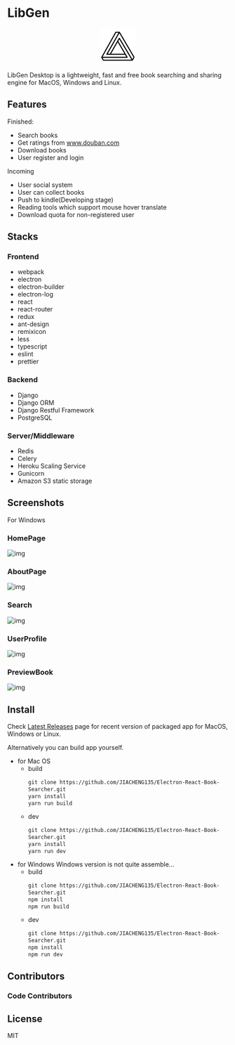 # LibGen

<div align="center">

  <img width='80px;' height="80px;" src='https://github.com/JIACHENG135/Electron-React-Book-Searcher/blob/master/assets/app-icon/app-icon%40128.png'>
  
</div>

LibGen Desktop is a lightweight, fast and free book searching and sharing engine for MacOS, Windows and Linux.

## Features

Finished:

- Search books
- Get ratings from www.douban.com
- Download books
- User register and login

Incoming
- User social system
- User can collect books
- Push to kindle(Developing stage)
- Reading tools which support mouse hover translate
- Download quota for non-registered user

## Stacks
### Frontend
- webpack
- electron
- electron-builder
- electron-log
- react
- react-router
- redux
- ant-design
- remixicon
- less
- typescript
- eslint
- prettier
### Backend
- Django
- Django ORM
- Django Restful Framework
- PostgreSQL
### Server/Middleware
- Redis
- Celery
- Heroku Scaling Service
- Gunicorn
- Amazon S3 static storage

## Screenshots
For Windows
### HomePage
![img](https://github.com/JIACHENG135/Electron-React-Book-Searcher/blob/master/assets/demo-jpg/2020-06-01%20-%20Home%20Page.jpg)
### AboutPage
![img](https://github.com/JIACHENG135/Electron-React-Book-Searcher/blob/master/assets/demo-jpg/2020-06-01%20-%20About.jpg)
### Search
![img](https://github.com/JIACHENG135/Electron-React-Book-Searcher/blob/master/assets/demo-jpg/2020-06-01%20-%20Search%20.jpg)
### UserProfile
![img](https://github.com/JIACHENG135/Electron-React-Book-Searcher/blob/master/assets/demo-jpg/2020-06-01%20-%20UserProfile.jpg)
### PreviewBook
![img](https://github.com/JIACHENG135/Electron-React-Book-Searcher/blob/master/assets/demo-jpg/2020-06-01%20Preview.jpg)




## Install

Check [Latest Releases](https://github.com/JIACHENG135/Electron-Vue-Book-Searcher/releases/tag/LibGen.0.0.1) page for recent version of packaged app for MacOS, Windows or Linux.

Alternatively you can build app yourself.

- for Mac OS
  - build
    ```
    git clone https://github.com/JIACHENG135/Electron-React-Book-Searcher.git
    yarn install
    yarn run build
    ```
  - dev
    ```
    git clone https://github.com/JIACHENG135/Electron-React-Book-Searcher.git
    yarn install
    yarn run dev
    ```
- for Windows Windows version is not quite assemble...
  - build
    ```
    git clone https://github.com/JIACHENG135/Electron-React-Book-Searcher.git
    npm install
    npm run build
    ```
  - dev
    ```
    git clone https://github.com/JIACHENG135/Electron-React-Book-Searcher.git
    npm install
    npm run dev
    ```

## Contributors

### Code Contributors

## License

MIT
